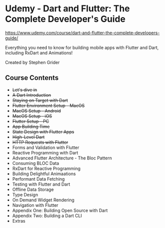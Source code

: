 # Udemy - Dart and Flutter: The Complete Developer's Guide

https://www.udemy.com/course/dart-and-flutter-the-complete-developers-guide/

Everything you need to know for building mobile apps with Flutter and Dart, including RxDart and Animations!

Created by Stephen Grider

## Course Contents

* ~~Let's dive in~~
* ~~A Dart Introduction~~
* ~~Staying on Target with Dart~~
* ~~Flutter Environment Setup - MacOS~~
* ~~MacOS Setup - Android~~
* ~~MacOS Setup - iOS~~
* ~~Flutter Setup - PC~~
* ~~App Building Time~~
* ~~State Design with Flutter Apps~~
* ~~High-Level Dart~~
* ~~HTTP Requests with Flutter~~
* Forms and Validation with Flutter
* Reactive Programming with Dart
* Advanced Flutter Architecture - The Bloc Pattern
* Consuming BLOC Data
* RxDart for Reactive Programming
* Building Delightful Animaations
* Performant Data Fetching
* Testing with Flutter and Dart
* Offline Data Storage
* Type Design
* On Demand Widget Rendering
* Navigation with Flutter
* Appendix One: Building Open Source with Dart
* Appendix Two: Building a Dart CLI
* Extras


